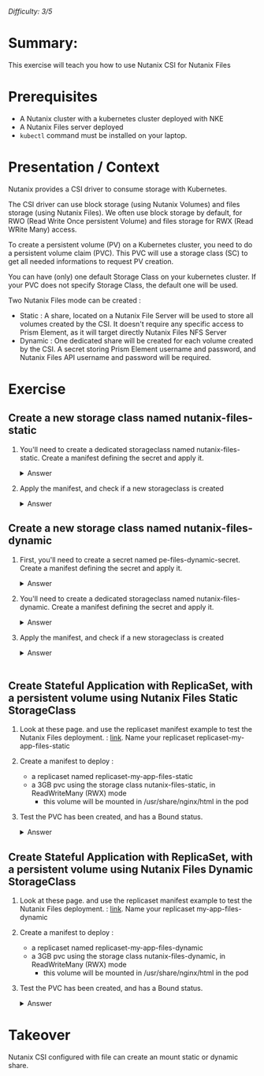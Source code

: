 _Difficulty: 3/5_

# Summary:

This exercise will teach you how to use Nutanix CSI for Nutanix Files

# Prerequisites

- A Nutanix cluster with a kubernetes cluster deployed with NKE
- A Nutanix Files server deployed
- `kubectl` command must be installed on your laptop.

# Presentation / Context

Nutanix provides a CSI driver to consume storage with Kubernetes.

The CSI driver can use block storage (using Nutanix Volumes) and files storage (using Nutanix Files). We often use block storage by default, for RWO (Read Write Once persistent Volume) and files storage for RWX (Read WRite Many) access.

To create a persistent volume (PV) on a Kubernetes cluster, you need to do a persistent volume claim (PVC). This PVC will use a storage class (SC) to get all needed informations to request PV creation.

You can have (only) one default Storage Class on your kubernetes cluster. If your PVC does not specify Storage Class, the default one will be used.

Two Nutanix Files mode can be created :

- Static : A share, located on a Nutanix File Server will be used to store all volumes created by the CSI. It doesn't require any specific access to Prism Element, as it will target directly Nutanix Files NFS Server
- Dynamic : One dedicated share will be created for each volume created by the CSI. A secret storing Prism Element username and password, and Nutanix Files API username and password will be required.

# Exercise

## Create a new storage class named nutanix-files-static

1. You'll need to create a dedicated storageclass named nutanix-files-static. Create a manifest defining the secret and apply it.
   <details>
   <summary>Answer</summary>

   > 1. Create a manifest to deploy :<br>
        Manifest file : ./manifests/01.yaml
   >    ```yaml
   >    ---
   >    kind: StorageClass
   >    apiVersion: storage.k8s.io/v1
   >    metadata:
   >      name: nutanix-files-static
   >      annotations:
   >        storageclass.kubernetes.io/is-default-class: "false"
   >    provisioner: csi.nutanix.com
   >    parameters:
   >      nfsServer: <your file server>
   >      nfsPath: /<your share name>
   >      storageType: NutanixFiles
   >    reclaimPolicy: Delete or Retain
   >    volumeBindingMode: Immediate
   >    ```

2. Apply the manifest, and check if a new storageclass is created
   <details>
   <summary>Answer</summary>
    
   > 1. Launch command `kubectl apply -f <your manifest file>`
   > 1. Then launch command `kubectl get storageclass`<br>You shloud have this output :
   >    ```
   >    NAME                             PROVISIONER       RECLAIMPOLICY   VOLUMEBINDINGMODE   ALLOWVOLUMEEXPANSION   AGE
   >    default-storageclass (default)   csi.nutanix.com   Delete          Immediate           true                   6d
   >    nutanix-files-static             csi.nutanix.com   Delete          Immediate           false                  2m6s
   >    ```

## Create a new storage class named nutanix-files-dynamic

1. First, you'll need to create a secret named pe-files-dynamic-secret. Create a manifest defining the secret and apply it.
   <details>
   <summary>Answer</summary>

   > 1. Create a manifest to deploy :<br>
        Manifest file : ./manifests/02.yaml
   >    ```yaml
   >    ---
   >    apiVersion: v1
   >    kind: Secret
   >    metadata:
   >      name: pe-files-dynamic-secret
   >      namespace: kube-system
   >    stringData:
   >      # Provide Nutanix Prism Element credentials which is a default UI credential separated by colon in "key:".
   >      # Provide Nutanix File Server credentials which is a REST API user created on File server UI separated by colon in "files-key:".
   >      key: "<PE IP or FQDN>:9440:<PE username>:<PE password>"
   >      files-key: "<your-file-server>:<file-server rest api user>:<fileserver rest api password>"
   >    ```

2. You'll need to create a dedicated storageclass named nutanix-files-dynamic. Create a manifest defining the secret and apply it.
   <details>
   <summary>Answer</summary>

   > 1. Create a manifest to deploy :<br>
        Manifest file : ./manifests/03.yaml
   >    ```yaml
   >    ---
   >    apiVersion: storage.k8s.io/v1
   >    kind: StorageClass
   >    metadata:
   >      name: nutanix-files-dynamic
   >    parameters:
   >      csi.storage.k8s.io/node-publish-secret-name: pe-files-dynamic-secret
   >      csi.storage.k8s.io/node-publish-secret-namespace: kube-system
   >      csi.storage.k8s.io/controller-expand-secret-name: pe-files-dynamic-secret
   >      csi.storage.k8s.io/controller-expand-secret-namespace: kube-system
   >      csi.storage.k8s.io/provisioner-secret-name: pe-files-dynamic-secret
   >      csi.storage.k8s.io/provisioner-secret-namespace: kube-system
   >      storageType: NutanixFiles
   >      squashType: root-squash
   >      nfsServerName: <your file server>
   >      dynamicProv: ENABLED
   >    provisioner: csi.nutanix.com
   >    reclaimPolicy: Delete
   >    volumeBindingMode: Immediate
   >    allowVolumeExpansion: true
   >    ```

3. Apply the manifest, and check if a new storageclass is created
   <details>
   <summary>Answer</summary>
    
   > 1. Launch command `kubectl apply -f <your manifest file>`
   > 1. Then launch command `kubectl get storageclass`<br>You shloud have this output :
   >    ```
   >    NAME                             PROVISIONER       RECLAIMPOLICY   VOLUMEBINDINGMODE   ALLOWVOLUMEEXPANSION   AGE
   >    default-storageclass (default)   csi.nutanix.com   Delete          Immediate           true                   6d
   >    nutanix-files-dynamic            csi.nutanix.com   Delete          Immediate           true                   2s
   >    nutanix-files-static             csi.nutanix.com   Delete          Immediate           false                  3m3s
   >    ```

   </details><br>

## Create Stateful Application with ReplicaSet, with a persistent volume using Nutanix Files Static StorageClass

1. Look at these page. and use the replicaset manifest example to test the Nutanix Files deployment. : [link](https://portal.nutanix.com/page/documents/details?targetId=CSI-Volume-Driver-v2_6:csi-csi-plugin-deploy-pvc-files-replicaset-t.html). Name your replicaset replicaset-my-app-files-static
1. Create a manifest to deploy :

   - a replicaset named replicaset-my-app-files-static
   - a 3GB pvc using the storage class nutanix-files-static, in ReadWriteMany (RWX) mode
     - this volume will be mounted in /usr/share/nginx/html in the pod

1. Test the PVC has been created, and has a Bound status.
   <details>
   <summary>Answer</summary>

   > 1. Create a manifest to deploy :<br>
        Manifest file : ./manifests/04.yaml
   >    ```yaml
   >    ---
   >    apiVersion: v1
   >    kind: PersistentVolumeClaim
   >    metadata:
   >      name: pvc-my-app-files-static
   >      labels:
   >        app: my-app-files-static
   >    spec:
   >      storageClassName: nutanix-files-static
   >      accessModes:
   >        - ReadWriteMany
   >      resources:
   >        requests:
   >          storage: 3Gi
   >    ---
   >    apiVersion: apps/v1
   >    kind: ReplicaSet
   >    metadata:
   >      name: replicaset-my-app-files-static
   >      labels:
   >        app: my-app-files-static
   >    spec:
   >      replicas: 5
   >      selector:
   >        matchLabels:
   >          app: my-app-files-static
   >      template:
   >        metadata:
   >          labels:
   >            app: my-app-files-static
   >        spec:
   >          volumes:
   >            - name: pv-my-app-files-static
   >              persistentVolumeClaim:
   >                claimName: pvc-my-app-files-static
   >          containers:
   >            - name: my-app-files-static
   >              image: public.ecr.aws/docker/library/nginx:stable
   >              ports:
   >                - containerPort: 80
   >                  name: "http-server"
   >              volumeMounts:
   >                - mountPath: "/usr/share/nginx/html"
   >                  name: pv-my-app-files-static
   >    ```
   > 2. Launch command `kubectl apply -f <your manifest file>`
   > 3. Test the PVC is in bound mode `kubectl get pvc`
   >    ```
   >    NAME                       STATUS   VOLUME                                     CAPACITY   ACCESS MODES   STORAGECLASS           AGE
   >    pvc-my-app-files-static    Bound    pvc-75a2b351-81a6-4fc7-a24c-a44e03fe8607   3Gi        RWX            nutanix-files-static   6m30s
   >    ```

## Create Stateful Application with ReplicaSet, with a persistent volume using Nutanix Files Dynamic StorageClass

1. Look at these page. and use the replicaset manifest example to test the Nutanix Files deployment. : [link](https://portal.nutanix.com/page/documents/details?targetId=CSI-Volume-Driver-v2_6:csi-csi-plugin-deploy-pvc-files-replicaset-t.html). Name your replicaset my-app-files-dynamic
1. Create a manifest to deploy :

   - a replicaset named replicaset-my-app-files-dynamic
   - a 3GB pvc using the storage class nutanix-files-dynamic, in ReadWriteMany (RWX) mode
     - this volume will be mounted in /usr/share/nginx/html in the pod

1. Test the PVC has been created, and has a Bound status.
   <details>
   <summary>Answer</summary>

   > 1. Create a manifest to deploy :<br>
        Manifest file : ./manifests/05.yaml
   >    ```yaml
   >    ---
   >    apiVersion: v1
   >    kind: PersistentVolumeClaim
   >    metadata:
   >      name: pvc-my-app-files-dynamic
   >      labels:
   >        app: my-app-files-dynamic
   >    spec:
   >      storageClassName: nutanix-files-dynamic
   >      accessModes:
   >        - ReadWriteMany
   >      resources:
   >        requests:
   >          storage: 3Gi
   >    ---
   >    apiVersion: apps/v1
   >    kind: ReplicaSet
   >    metadata:
   >      name: my-app-files-dynamic-replicaset-on-nutanix-files-dynamic
   >      labels:
   >        app: my-app-files-dynamic
   >    spec:
   >      replicas: 5
   >      selector:
   >        matchLabels:
   >          app: my-app-files-dynamic
   >      template:
   >        metadata:
   >          labels:
   >            app: my-app-files-dynamic
   >        spec:
   >          volumes:
   >            - name: pv-my-app-files-dynamic
   >              persistentVolumeClaim:
   >                claimName: pvc-my-app-files-dynamic
   >          containers:
   >            - name: my-app-files-dynamic
   >              image: public.ecr.aws/docker/library/nginx:stable
   >              ports:
   >                - containerPort: 80
   >                  name: "http-server"
   >              volumeMounts:
   >                - mountPath: "/usr/share/nginx/html"
   >                  name: pv-my-app-files-dynamic
   >    ```
   > 2. Launch command `kubectl apply -f <your manifest file>`
   > 3. Test the PVC is in bound mode `kubectl get pvc`
   >    ```
   >    NAME                        STATUS   VOLUME                                     CAPACITY   ACCESS MODES   STORAGECLASS            AGE
   >    pvc-my-app-files-dynamic    Bound    pvc-ec98ee67-5454-4a7f-b9ab-2e0d92f40d89   3Gi        RWX            nutanix-files-dynamic   44s
   >    pvc-my-app-files-static     Bound    pvc-75a2b351-81a6-4fc7-a24c-a44e03fe8607   3Gi        RWX            nutanix-files-static    13m
   >    ```
   > 4. Under the Prism Central interface, the task list should show a couple of export task that as been triggered by the Nutanix CSI Files, when using Dynamic Provisionning mode.
   > 5. In the main menu, select `Files` / `File Server`/ Click on the configured file server`<br>![Image 1](images/1.png?raw=true)
   > 6. On the `Shares` Tab, you should see a newly created share named `pvc-...`<br>![Image 2](images/2.png?raw=true)

# Takeover

Nutanix CSI configured with file can create an mount static or dynamic share.
